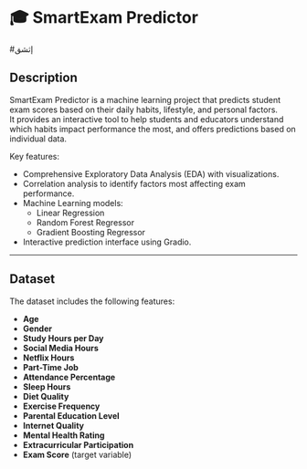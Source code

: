 # 🎓 SmartExam Predictor

#إثشق
## Description
SmartExam Predictor is a machine learning project that predicts student exam scores based on their daily habits, lifestyle, and personal factors.  
It provides an interactive tool to help students and educators understand which habits impact performance the most, and offers predictions based on individual data.  

Key features:
- Comprehensive Exploratory Data Analysis (EDA) with visualizations.
- Correlation analysis to identify factors most affecting exam performance.
- Machine Learning models:
  - Linear Regression
  - Random Forest Regressor
  - Gradient Boosting Regressor
- Interactive prediction interface using Gradio.

---

## Dataset
The dataset includes the following features:
- **Age**
- **Gender**
- **Study Hours per Day**
- **Social Media Hours**
- **Netflix Hours**
- **Part-Time Job**
- **Attendance Percentage**
- **Sleep Hours**
- **Diet Quality**
- **Exercise Frequency**
- **Parental Education Level**
- **Internet Quality**
- **Mental Health Rating**
- **Extracurricular Participation**
- **Exam Score** (target variable)
